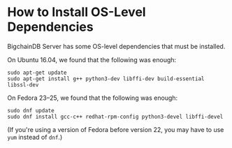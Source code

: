 # How to Install OS-Level Dependencies

BigchainDB Server has some OS-level dependencies that must be installed.

On Ubuntu 16.04, we found that the following was enough:
```text
sudo apt-get update
sudo apt-get install g++ python3-dev libffi-dev build-essential libssl-dev
```

On Fedora 23–25, we found that the following was enough:
```text
sudo dnf update
sudo dnf install gcc-c++ redhat-rpm-config python3-devel libffi-devel
```

(If you're using a version of Fedora before version 22, you may have to use `yum` instead of `dnf`.)
